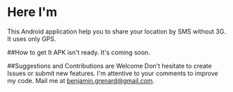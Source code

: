 # Here I'm
This Android application help you to share your location by SMS without 3G. It uses only GPS.

##How to get It
APK isn't ready. It's coming soon.

##Suggestions and Contributions are Welcome
Don't hesitate to create Issues or submit new features.
I'm attentive to your comments to improve my code.
Mail me at benjamin.grenard@gmail.com.
